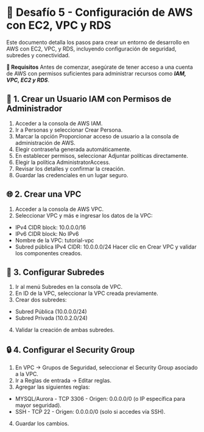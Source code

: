 # 🚀 Desafío 5 - **Configuración de AWS con EC2, VPC y RDS**

Este documento detalla los pasos para crear un entorno de desarrollo en AWS con EC2, VPC, y RDS, incluyendo configuración de seguridad, subredes y conectividad.

**📌 Requisitos**
Antes de comenzar, asegúrate de tener acceso a una cuenta de AWS con permisos suficientes para administrar recursos como ***IAM, VPC, EC2 y RDS***.

## 🔐 **1. Crear un Usuario IAM con Permisos de Administrador**

1. Acceder a la consola de AWS IAM.
2. Ir a Personas y seleccionar Crear Persona.
3. Marcar la opción Proporcionar acceso de usuario a la consola de administración de AWS.
4. Elegir contraseña generada automáticamente.
5. En establecer permisos, seleccionar Adjuntar políticas directamente.
6. Elegir la política AdministratorAccess.
7. Revisar los detalles y confirmar la creación.
8. Guardar las credenciales en un lugar seguro.

## 🌐 2. Crear una VPC
1. Acceder a la consola de AWS VPC.
2. Seleccionar VPC y más e ingresar los datos de la VPC:
  - IPv4 CIDR block: 10.0.0.0/16
  - IPv6 CIDR block: No IPv6
  - Nombre de la VPC: tutorial-vpc
  - Subred pública IPv4 CIDR: 10.0.0.0/24
Hacer clic en Crear VPC y validar los componentes creados.

## 📡 3. Configurar Subredes
1. Ir al menú Subredes en la consola de VPC.
2. En ID de la VPC, seleccionar la VPC creada previamente.
3. Crear dos subredes:
  - Subred Pública (10.0.0.0/24)
  - Subred Privada (10.0.2.0/24)
4. Validar la creación de ambas subredes.

## 🔒 4. Configurar el Security Group
1. En VPC → Grupos de Seguridad, seleccionar el Security Group asociado a la VPC.
2. Ir a Reglas de entrada → Editar reglas.
3. Agregar las siguientes reglas:
  - MYSQL/Aurora - TCP 3306 - Origen: 0.0.0.0/0 (o IP específica para mayor seguridad).
  - SSH - TCP 22 - Origen: 0.0.0.0/0 (solo si accedes vía SSH).
4. Guardar los cambios.






